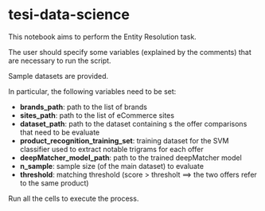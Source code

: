 # tesi-data-science

This notebook aims to perform the Entity Resolution task.

The user should specify some variables (explained by the comments) that are necessary to run the script.

Sample datasets are provided.

In particular, the following variables need to be set:
* **brands_path**: path to the list of brands
* **sites_path**: path to the list of eCommerce sites
* **dataset_path**: path to the dataset containing s the offer comparisons that need to be evaluate
* **product_recognition_training_set**: training dataset for the SVM classifier used to extract notable trigrams for each offer
* **deepMatcher_model_path**: path to the trained deepMatcher model
* **n_sample**: sample size (of the main dataset) to evaluate
* **threshold**: matching threshold (score > thresholt ==> the two offers refer to the same product)

Run all the cells to execute the process.

